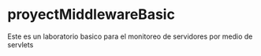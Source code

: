 # proyectMiddlewareBasic
Este es un laboratorio basico para el monitoreo de servidores por medio de servlets
